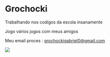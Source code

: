 # Grochocki

Trabalhando nos codígos da escola insanamente

Jogo vários jogos com meus amigos


Meu email proces : grochockigabriel0@gmail.com

![](https://media.tenor.com/NgZkoxUFspcAAAAd/cat-huh.gif)

